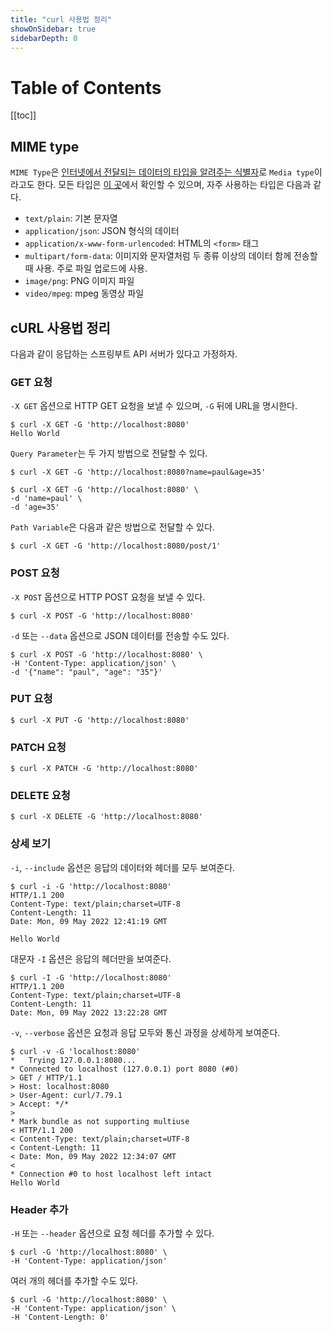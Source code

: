 ```yaml
---
title: "curl 사용법 정리"
showOnSidebar: true
sidebarDepth: 0
---
```


# Table of Contents
[[toc]]

## MIME type
`MIME Type`은 <u>인터넷에서 전달되는 데이터의 타입을 알려주는 식별자</u>로 `Media type`이라고도 한다. 모든 타입은 [이 곳](https://developer.mozilla.org/en-US/docs/Web/HTTP/Basics_of_HTTP/MIME_types/Common_types)에서 확인할 수 있으며, 자주 사용하는 타입은 다음과 같다.
- `text/plain`: 기본 문자열
- `application/json`: JSON 형식의 데이터
- `application/x-www-form-urlencoded`: HTML의 `<form>` 태그
- `multipart/form-data`: 이미지와 문자열처럼 두 종류 이상의 데이터 함께 전송할 때 사용. 주로 파일 업로드에 사용.
- `image/png`: PNG 이미지 파일
- `video/mpeg`: mpeg 동영상 파일

## cURL 사용법 정리
다음과 같이 응답하는 스프링부트 API 서버가 있다고 가정하자.

### GET 요청
`-X GET` 옵션으로 HTTP GET 요청을 보낼 수 있으며, `-G` 뒤에 URL을 명시한다.
``` shellsession
$ curl -X GET -G 'http://localhost:8080'
Hello World
``` 
`Query Parameter`는 두 가지 방법으로 전달할 수 있다.
``` shellsession
$ curl -X GET -G 'http://localhost:8080?name=paul&age=35'
```
``` shellsession
$ curl -X GET -G 'http://localhost:8080' \
-d 'name=paul' \
-d 'age=35'
```
`Path Variable`은 다음과 같은 방법으로 전달할 수 있다.

``` shellsession
$ curl -X GET -G 'http://localhost:8080/post/1'
```

### POST 요청
`-X POST` 옵션으로 HTTP POST 요청을 보낼 수 있다.
```shellsession
$ curl -X POST -G 'http://localhost:8080'
```

`-d` 또는 `--data` 옵션으로 JSON 데이터를 전송할 수도 있다.
``` shellsession
$ curl -X POST -G 'http://localhost:8080' \
-H 'Content-Type: application/json' \
-d '{"name": "paul", "age": "35"}'
```

### PUT 요청
```shellsession
$ curl -X PUT -G 'http://localhost:8080'
```

### PATCH 요청
```shellsession
$ curl -X PATCH -G 'http://localhost:8080'
```

### DELETE 요청
```shellsession
$ curl -X DELETE -G 'http://localhost:8080'
```

### 상세 보기
`-i`, `--include` 옵션은 응답의 데이터와 헤더를 모두 보여준다.
```shellsession
$ curl -i -G 'http://localhost:8080'
HTTP/1.1 200 
Content-Type: text/plain;charset=UTF-8
Content-Length: 11
Date: Mon, 09 May 2022 12:41:19 GMT

Hello World
```
대문자 `-I` 옵션은 응답의 헤더만을 보여준다.
``` shellsession
$ curl -I -G 'http://localhost:8080'
HTTP/1.1 200 
Content-Type: text/plain;charset=UTF-8
Content-Length: 11
Date: Mon, 09 May 2022 13:22:28 GMT
```

`-v`, `--verbose` 옵션은 요청과 응답 모두와 통신 과정을 상세하게 보여준다.
```shellsession
$ curl -v -G 'localhost:8080'
*   Trying 127.0.0.1:8080...
* Connected to localhost (127.0.0.1) port 8080 (#0)
> GET / HTTP/1.1
> Host: localhost:8080
> User-Agent: curl/7.79.1
> Accept: */*
> 
* Mark bundle as not supporting multiuse
< HTTP/1.1 200 
< Content-Type: text/plain;charset=UTF-8
< Content-Length: 11
< Date: Mon, 09 May 2022 12:34:07 GMT
< 
* Connection #0 to host localhost left intact
Hello World                                      
```

### Header 추가
`-H` 또는 `--header` 옵션으로 요청 헤더를 추가할 수 있다.
``` shellsession
$ curl -G 'http://localhost:8080' \
-H 'Content-Type: application/json'
```
여러 개의 헤더를 추가할 수도 있다.
``` shellsession
$ curl -G 'http://localhost:8080' \
-H 'Content-Type: application/json' \
-H 'Content-Length: 0'
```